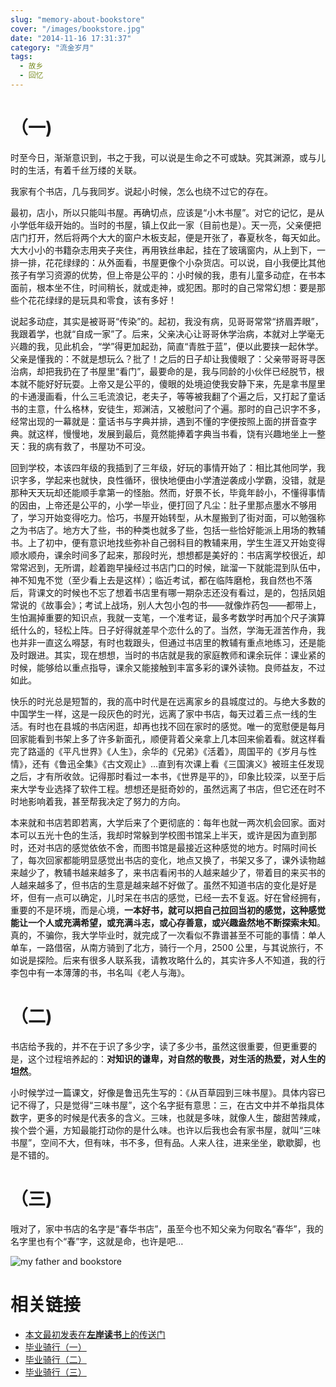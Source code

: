 ```yaml
---
slug: "memory-about-bookstore"
cover: "/images/bookstore.jpg"
date: "2014-11-16 17:31:37"
category: "流金岁月"
tags:
  - 故乡
  - 回忆
---
```


# （一)

时至今日，渐渐意识到，书之于我，可以说是生命之不可或缺。究其渊源，或与儿时的生活，有着千丝万缕的关联。

我家有个书店，几与我同岁。说起小时候，怎么也绕不过它的存在。

最初，店小，所以只能叫书屋。再确切点，应该是“小木书屋”。对它的记忆，是从小学低年级开始的。当时的书屋，镇上仅此一家（目前也是）。天一亮，父亲便把店门打开，然后将两个大大的窗户木板支起，便是开张了，春夏秋冬，每天如此。大大小小的书籍杂志用夹子夹住，再用铁丝串起，挂在了玻璃窗内，从上到下，一排一排，花花绿绿的：从外面看，书屋更像个小杂货店。可以说，自小我便比其他孩子有学习资源的优势，但上帝是公平的：小时候的我，患有儿童多动症，在书本面前，根本坐不住，时间稍长，就或走神，或犯困。那时的自己常常幻想：要是那些个花花绿绿的是玩具和零食，该有多好！

说起多动症，其实是被哥哥“传染”的。起初，我没有病，见哥哥常常“挤眉弄眼”，我跟着学，也就“自成一家”了。后来，父亲决心让哥哥休学治病，本就对上学毫无兴趣的我，见此机会，“学”得更加起劲，简直“青胜于蓝”，便以此要挟一起休学。父亲是懂我的：不就是想玩么？批了！之后的日子却让我傻眼了：父亲带哥哥寻医治病，却把我扔在了书屋里“看门”，最要命的是，我与同龄的小伙伴已经脱节，根本就不能好好玩耍。上帝又是公平的，傻眼的处境迫使我安静下来，先是拿书屋里的卡通漫画看，什么三毛流浪记，老夫子，等等被我翻了个遍之后，又打起了童话书的主意，什么格林，安徒生，郑渊洁，又被慰问了个遍。那时的自己识字不多，经常出现的一幕就是：童话书与字典并排，遇到不懂的字便按照上面的拼音查字典。就这样，慢慢地，发展到最后，竟然能捧着字典当书看，饶有兴趣地坐上一整天：我的病有救了，书屋功不可没。

回到学校，本该四年级的我插到了三年级，好玩的事情开始了：相比其他同学，我识字多，学起来也就快，良性循环，很快地便由小学渣逆袭成小学霸，没错，就是那种天天玩却还能顺手拿第一的怪胎。然而，好景不长，毕竟年龄小，不懂得事情的因由，上帝还是公平的，小学一毕业，便打回了凡尘：肚子里那点墨水不够用了，学习开始变得吃力。恰巧，书屋开始转型，从木屋搬到了街对面，可以勉强称之为书店了。地方大了些，书的种类也就多了些，包括一些恰好能派上用场的教辅书。上了初中，便有意识地找些弥补自己弱科目的教辅来用，学生生涯又开始变得顺水顺舟，课余时间多了起来，那段时光，想想都是美好的：书店离学校很近，却常常迟到，无所谓，趁着跑早操经过书店门口的时候，跐溜一下就能混到队伍中，神不知鬼不觉（至少看上去是这样）；临近考试，都在临阵磨枪，我自然也不落后，背课文的时候也不忘了想着书店里有哪一期杂志还没有看过，是的，包括凤姐常说的《故事会》；考试上战场，别人大包小包的书——就像炸药包——都带上，生怕漏掉重要的知识点，我就一支笔，一个准考证，最多考数学时再加个尺子演算纸什么的，轻松上阵。日子好得就差早个恋什么的了。当然，学海无涯苦作舟，我也并非一直这么嘚瑟，有时也栽跟头，但通过书店里的教辅有重点地练习，还是能及时跟进。其实，现在想想，当时的书店就是我的家庭教师和课余玩伴：课业紧的时候，能够给以重点指导，课余又能接触到丰富多彩的课外读物。良师益友，不过如此。

快乐的时光总是短暂的，我的高中时代是在远离家乡的县城度过的。与绝大多数的中国学生一样，这是一段灰色的时光，远离了家中书店，每天过着三点一线的生活。有时也在县城的书店闲逛，却再也找不回在家时的感觉。唯一的宽慰便是每月回家能看到书架上多了许多新面孔，顺便背着父亲拿上几本回来偷着看。就这样看完了路遥的《平凡世界》《人生》，余华的《兄弟》《活着》，周国平的《岁月与性情》，还有《鲁迅全集》《古文观止》…直到有次课上看《三国演义》被班主任发现之后，才有所收敛。记得那时看过一本书，《世界是平的》，印象比较深，以至于后来大学专业选择了软件工程。想想还是挺奇妙的，虽然远离了书店，但它还在时不时地影响着我，甚至帮我决定了努力的方向。

本来就和书店若即若离，大学后来了个更彻底的：每年也就一两次机会回家。面对本可以五光十色的生活，我却时常躲到学校图书馆呆上半天，或许是因为直到那时，还对书店的感觉依依不舍，而图书馆是最接近这种感觉的地方。时隔时间长了，每次回家都能明显感觉出书店的变化，地点又换了，书架又多了，课外读物越来越少了，教辅书越来越多了，来书店看闲书的人越来越少了，带着目的来买书的人越来越多了，但书店的生意是越来越不好做了。虽然不知道书店的变化是好是坏，但有一点可以确定，儿时呆在书店的感觉，已经一去不复返。好在曾经拥有，重要的不是环境，而是心境，**一本好书，就可以把自己拉回当初的感觉，这种感觉能让一个人或充满希望，或充满斗志，或心存善意，或兴趣盎然地不断探索未知**。真的，不骗你，我大学毕业时，就完成了一次看似不靠谱甚至不可能的事情：单人单车，一路借宿，从南方骑到了北方，骑行一个月，2500 公里，与其说旅行，不如说是探险。后来有很多人联系我，请教攻略什么的，其实许多人不知道，我的行李包中有一本薄薄的书，书名叫《老人与海》。

# （二)

书店给予我的，并不在于识了多少字，读了多少书，虽然这很重要，但更重要的是，这个过程培养起的：**对知识的谦卑，对自然的敬畏，对生活的热爱，对人生的坦然**。

小时候学过一篇课文，好像是鲁迅先生写的：《从百草园到三味书屋》。具体内容已记不得了，只是觉得“三味书屋”，这个名字挺有意思：三，在古文中并不单指具体数字，更多的时候是代表多的含义。三味，也就是多味，就像人生，酸甜苦辣咸，挨个尝个遍，方知最能打动你的是什么味。也许以后我也会有家书屋，就叫“三味书屋”，空间不大，但有味，书不多，但有品。人来人往，进来坐坐，歇歇脚，也是不错的。

# （三)

哦对了，家中书店的名字是“春华书店”，虽至今也不知父亲为何取名“春华”，我的名字里也有个“春”字，这就是命，也许是吧…

![my father and bookstore](/images/bookstore.jpg)

# 相关链接

- [本文最初发表在**左岸读书**上的传送门](http://www.zreading.cn/archives/4637.html)
- [毕业骑行（一）](http://www.zreading.cn/archives/2961.html)
- [毕业骑行（二）](http://www.zreading.cn/archives/2983.html)
- [毕业骑行（三）](http://www.zreading.cn/archives/3013.html)
